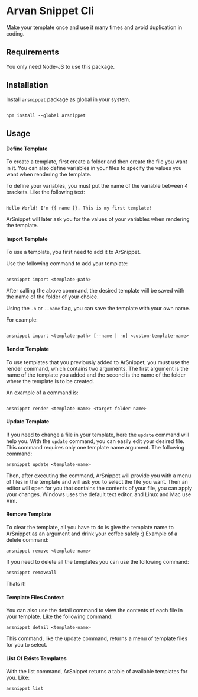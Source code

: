 
# Arvan Snippet Cli

Make your template once and use it many times and avoid duplication in coding.

  

## Requirements

You only need Node-JS to use this package.

  

## Installation

Install ```arsnippet``` package as global in your system.

```

npm install --global arsnippet

```

  

## Usage

#### Define Template

To create a template, first create a folder and then create the file you want in it. You can also define variables in your files to specify the values you want when rendering the template.

To define your variables, you must put the name of the variable between 4 brackets. Like the following text:

```

Hello World! I'm {{ name }}. This is my first template!

```

ArSnippet will later ask you for the values of your variables when rendering the template.

#### Import Template

To use a template, you first need to add it to ArSnippet.

Use the following command to add your template:

```

arsnippet import <template-path>

```

After calling the above command, the desired template will be saved with the name of the folder of your choice.

Using the ```-n``` or ```--name``` flag, you can save the template with your own name.

For example:

```

arsnippet import <template-path> [--name | -n] <custom-template-name>

```

#### Render Template

To use templates that you previously added to ArSnippet, you must use the render command, which contains two arguments. The first argument is the name of the template you added and the second is the name of the folder where the template is to be created.

An example of a command is:

```

arsnippet render <template-name> <target-folder-name>

```

#### Update Template
If you need to change a file in your template, here the ‍‍‍‍‍‍```update``` command will help you. With the ```update``` command, you can easily edit your desired file.
This command requires only one template name argument. The following command:
```
arsnippet update <template-name>
```
Then, after executing the command, ArSnippet will provide you with a menu of files in the template and will ask you to select the file you want. Then an editor will open for you that contains the contents of your file, you can apply your changes.
Windows uses the default text editor, and Linux and Mac use Vim.

#### Remove Template
To clear the template, all you have to do is give the template name to ArSnippet as an argument and drink your coffee safely :)
Example of a delete command:
```
arsnippet remove <template-name>
```
If you need to delete all the templates you can use the following command:
```
arsnippet removeall
```
Thats it!


#### Template Files Context
You can also use the detail command to view the contents of each file in your template.
Like the following command:
```
arsnippet detail <template-name>
```
This command, like the update command, returns a menu of template files for you to select.

#### List Of Exists Templates
With the list command, ArSnippet returns a table of available templates for you.
Like:
```
arsnippet list
```